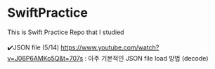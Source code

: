 # SwiftPractice
This is Swift Practice Repo that I studied 
<br><br>
✔️JSON file (5/14) https://www.youtube.com/watch?v=J06P6AMKo5Q&t=707s : 아주 기본적인 JSON file load 방법 (decode)
